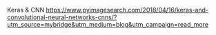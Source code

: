 Keras & CNN https://www.pyimagesearch.com/2018/04/16/keras-and-convolutional-neural-networks-cnns/?utm_source=mybridge&utm_medium=blog&utm_campaign=read_more <br/>
